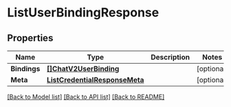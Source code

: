 # ListUserBindingResponse

## Properties

Name | Type | Description | Notes
------------ | ------------- | ------------- | -------------
**Bindings** | [**[]ChatV2UserBinding**](ChatV2UserBinding.md) |  |[optional] 
**Meta** | [**ListCredentialResponseMeta**](ListCredentialResponseMeta.md) |  |[optional] 

[[Back to Model list]](../README.md#documentation-for-models) [[Back to API list]](../README.md#documentation-for-api-endpoints) [[Back to README]](../README.md)


